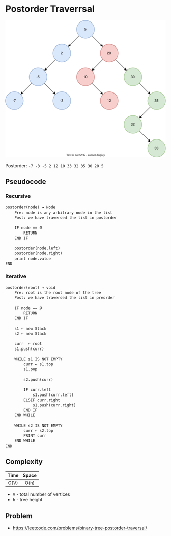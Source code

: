 # Postorder Traverrsal

![BST](../inorder/bst-example.svg)

Postorder: `-7 -3 -5 2 12 10 33 32 35 30 20 5`

## Pseudocode

### Recursive

```text
postorder(node) → Node
    Pre: node is any arbitrary node in the list
    Post: we have traversed the list in postorder

    IF node == Ø
        RETURN
    END IF

    postorder(node.left)
    postorder(node.right)
    print node.value
END
```

### Iterative

```text
postorder(root) → void
    Pre: root is the root node of the tree
    Post: we have traversed the list in preorder

    IF node == Ø
        RETURN
    END IF

    s1 ← new Stack
    s2 ← new Stack

    curr  ← root
    s1.push(curr)

    WHILE s1 IS NOT EMPTY
        curr ← s1.top
        s1.pop

        s2.push(curr)

        IF curr.left
            s1.push(curr.left)
        ELSIF curr.right
            s1.push(curr.right)
        END IF
    END WHILE

    WHILE s2 IS NOT EMPTY
        curr ← s2.top
        PRINT curr
    END WHILE
END
```

## Complexity

| Time | Space |
| :--: | :---: |
| O(V) | O(h)  |

- `V` - total number of vertices
- `h` - tree height

## Problem

- https://leetcode.com/problems/binary-tree-postorder-traversal/
